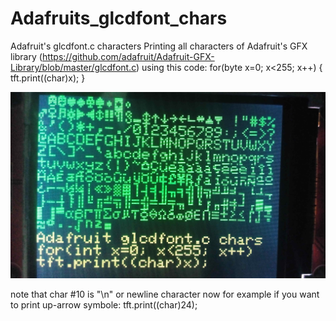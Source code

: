 # Adafruits_glcdfont_chars
Adafruit's glcdfont.c characters
Printing all characters of Adafruit's GFX library (https://github.com/adafruit/Adafruit-GFX-Library/blob/master/glcdfont.c)
using this code:
for(byte x=0; x<255; x++) {
    tft.print((char)x);
  }

![](/IMG_20200222_053426.jpg)

note that char #10 is "\n" or newline character
now for example if you want to print up-arrow symbole:
tft.print((char)24);
